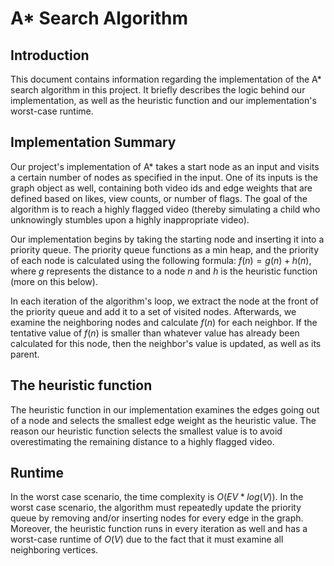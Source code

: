 # A* Search Algorithm

## Introduction
This document contains information regarding the implementation of 
the A* search algorithm in this project. It briefly describes the logic
behind our implementation, as well as the heuristic function and our implementation's
worst-case runtime.

## Implementation Summary
Our project's implementation of A* takes a start node as an input and visits
a certain number of nodes as specified in the input. One of its inputs is
the graph object as well, containing both video ids and edge weights that are
defined based on likes, view counts, or number of flags. The goal of the algorithm
is to reach a highly flagged video (thereby simulating a child who 
unknowingly stumbles upon a highly inappropriate video).

Our implementation begins by taking the starting node and inserting it into 
a priority queue. The priority queue functions as a min heap, and the priority
of each node is calculated using the following formula: $f(n) = 
g(n) + h(n)$, where $g$ represents the distance to a node $n$ and $h$ is the heuristic 
function (more on this below).

In each iteration of the algorithm's loop, we extract the node at the front of 
the priority queue and add it to a set of visited nodes. Afterwards,
we examine the neighboring nodes and calculate $f(n)$ for each neighbor. If 
the tentative value of $f(n)$ is smaller than whatever value has already been
calculated for this node, then the neighbor's value is updated, as well as 
its parent.


## The heuristic function
The heuristic function in our implementation examines the edges going out of a 
node and selects the smallest edge weight as the heuristic value. The reason
our heuristic function selects the smallest value is to avoid overestimating
the remaining distance to a highly flagged video.

## Runtime
In the worst case scenario, the time complexity is $O(EV*log(V))$. In the worst
case scenario, the algorithm must repeatedly update the priority queue
by removing and/or inserting nodes for every edge in the graph. Moreover,
the heuristic function runs in every iteration as well and has a worst-case runtime
of $O(V)$ due to the fact that it must examine all neighboring vertices.

